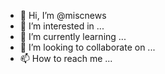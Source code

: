 - 👋 Hi, I’m @miscnews
- 👀 I’m interested in ...
- 🌱 I’m currently learning ...
- 💞️ I’m looking to collaborate on ...
- 📫 How to reach me ...

<!---
miscnews/miscnews is a ✨ special ✨ repository because its `README.md` (this file) appears on your GitHub profile.
You can click the Preview link to take a look at your changes.
--->
